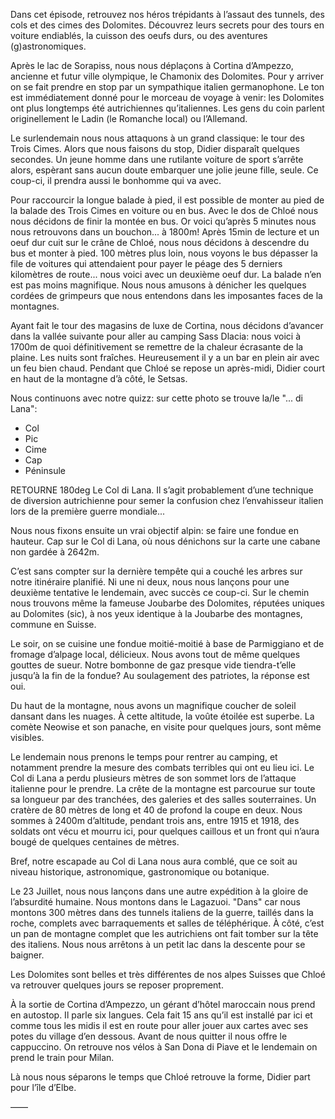 Dans cet épisode, retrouvez nos héros trépidants à l’assaut des tunnels, des cols et des cimes des Dolomites. Découvrez leurs secrets pour des tours en voiture endiablés, la cuisson des oeufs durs, ou des aventures (g)astronomiques.

Après le lac de Sorapiss, nous nous déplaçons à Cortina d’Ampezzo, ancienne et futur ville olympique, le Chamonix des Dolomites. Pour y arriver on se fait prendre en stop par un sympathique italien germanophone. Le ton est immédiatement donné pour le morceau de voyage à venir: les Dolomites ont plus longtemps été autrichiennes qu’italiennes. Les gens du coin parlent originellement le Ladin (le Romanche local) ou l’Allemand.

Le surlendemain nous nous attaquons à un grand classique: le tour des Trois Cimes. Alors que nous faisons du stop, Didier disparaît quelques secondes. Un jeune homme dans une rutilante voiture de sport s’arrête alors, espèrant sans aucun doute embarquer une jolie jeune fille, seule. Ce coup-ci, il prendra aussi le bonhomme qui va avec.

Pour raccourcir la longue balade à pied, il est possible de monter au pied de la balade des Trois Cimes en voiture ou en bus. Avec le dos de Chloé nous nous décidons de finir la montée en bus. Or voici qu’après 5 minutes nous nous retrouvons dans un bouchon... à 1800m! Après 15min de lecture et un oeuf dur cuit sur le crâne de Chloé, nous nous décidons à descendre du bus et monter à pied. 100 mètres plus loin, nous voyons le bus dépasser la file de voitures qui attendaient pour payer le péage des 5 derniers kilomètres de route... nous voici avec un deuxième oeuf dur. La balade n’en est pas moins magnifique. Nous nous amusons à dénicher les quelques cordées de grimpeurs que nous entendons dans les imposantes faces de la montagnes.

Ayant fait le tour des magasins de luxe de Cortina, nous décidons d’avancer dans la vallée suivante pour aller au camping Sass Dlacia: nous voici à 1700m de quoi définitivement se remettre de la chaleur écrasante de la plaine. Les nuits sont fraîches. Heureusement il y a un bar en plein air avec un feu bien chaud. Pendant que Chloé se repose un après-midi, Didier court en haut de la montagne d’à côté, le Setsas.

Nous continuons avec notre quizz: sur cette photo se trouve la/le "... di Lana":
- Col
- Pic
- Cime
- Cap
- Péninsule

RETOURNE 180deg
Le Col di Lana. Il s’agit probablement d’une technique de diversion autrichienne pour semer la confusion chez l’envahisseur italien lors de la première guerre mondiale...

Nous nous fixons ensuite un vrai objectif alpin: se faire une fondue en hauteur. Cap sur le Col di Lana, où nous dénichons sur la carte une cabane non gardée à 2642m.

C’est sans compter sur la dernière tempête qui a couché les arbres sur notre itinéraire planifié. Ni une ni deux, nous nous lançons pour une deuxième tentative le lendemain, avec succès ce coup-ci. Sur le chemin nous trouvons même la fameuse Joubarbe des Dolomites, réputées uniques au Dolomites (sic), à nos yeux identique à la Joubarbe des montagnes, commune en Suisse.

Le soir, on se cuisine une fondue moitié-moitié à base de Parmiggiano et de fromage d’alpage local, délicieux. Nous avons tout de même quelques gouttes de sueur. Notre bombonne de gaz presque vide tiendra-t’elle jusqu’à la fin de la fondue? Au soulagement des patriotes, la réponse est oui.

Du haut de la montagne, nous avons un magnifique coucher de soleil dansant dans les nuages. À cette altitude, la voûte étoilée est superbe. La comète Neowise et son panache, en visite pour quelques jours, sont même visibles.

Le lendemain nous prenons le temps pour rentrer au camping, et notamment prendre la mesure des combats terribles qui ont eu lieu ici. Le Col di Lana a perdu plusieurs mètres de son sommet lors de l’attaque italienne pour le prendre. La crête de la montagne est parcourue sur toute sa longueur par des tranchées, des galeries et des salles souterraines. Un cratère de 80 mètres de long et 40 de profond la coupe en deux.  Nous sommes à 2400m d’altitude, pendant trois ans, entre 1915 et 1918, des soldats ont vécu et mourru ici, pour quelques caillous et un front qui n’aura bougé de quelques centaines de mètres.

Bref, notre escapade au Col di Lana nous aura comblé, que ce soit au niveau historique, astronomique, gastronomique ou botanique. 

Le 23 Juillet, nous nous lançons dans une autre expédition à la gloire de l’absurdité humaine. Nous montons dans le Lagazuoi.  "Dans" car nous montons 300 mètres dans des tunnels italiens de la guerre, taillés dans la roche, complets avec barraquements et salles de téléphérique. À côté, c’est un pan de montagne complet que les autrichiens ont fait tomber sur la tête des italiens. Nous nous arrêtons à un petit lac dans la descente pour se baigner.

Les Dolomites sont belles et très différentes de nos alpes Suisses que Chloé va retrouver quelques jours se reposer proprement. 

À la sortie de Cortina d’Ampezzo, un gérant d’hôtel maroccain nous prend en autostop. Il parle six langues. Cela fait 15 ans qu’il est installé par ici et comme tous les midis il est en route pour aller jouer aux cartes avec ses potes du village d’en dessous. Avant de nous quitter il nous offre le cappuccino. On retrouve nos vélos à San Dona di Piave et le lendemain on prend le train pour Milan.

Là nous nous séparons le temps que Chloé retrouve la forme, Didier part pour l’île d’Elbe.





——



